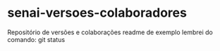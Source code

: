 # senai-versoes-colaboradores
Repositório de versões e colaborações
readme de exemplo
lembrei do comando: git status